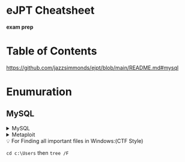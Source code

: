 # eJPT Cheatsheet

**exam prep**
# Table of Contents
https://github.com/jazzsimmonds/ejpt/blob/main/README.md#mysql

# Enumuration

## MySQL
<details>
<summary>MySQL</summary>
    
    ```Connect
    mysql -h <ip address> -u <username>
    -p ~ password login
    ```Query
    > SHOW databases;
    > SHOW tables FROM databases;
    > USE database;
    > SELECT * FROM table;
    ```
</details>
<details>
<summary>Metaploit</summary>
    
    ```
    auxiliary/scanner/mysql/mysql_schemadump
    ```
</details>

<aside>
💡 For Finding all important files in Windows:(CTF Style)

`cd c:\Users` then
`tree /F`

</aside>
